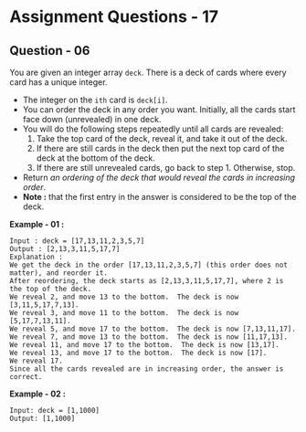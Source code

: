 # **Assignment Questions - 17**
## **Question - 06**

You are given an integer array `deck`. There is a deck of cards where every card has a unique integer. 
- The integer on the `ith` card is `deck[i]`.
- You can order the deck in any order you want. Initially, all the cards start face down (unrevealed) in one deck.
- You will do the following steps repeatedly until all cards are revealed:
    1. Take the top card of the deck, reveal it, and take it out of the deck.
    2. If there are still cards in the deck then put the next top card of the deck at the bottom of the deck.
    3. If there are still unrevealed cards, go back to step 1. Otherwise, stop.
- Return *an ordering of the deck that would reveal the cards in increasing order*.
- **Note :** that the first entry in the answer is considered to be the top of the deck.

**Example - 01 :**
```
Input : deck = [17,13,11,2,3,5,7]
Output : [2,13,3,11,5,17,7]
Explanation :
We get the deck in the order [17,13,11,2,3,5,7] (this order does not matter), and reorder it.
After reordering, the deck starts as [2,13,3,11,5,17,7], where 2 is the top of the deck.
We reveal 2, and move 13 to the bottom.  The deck is now [3,11,5,17,7,13].
We reveal 3, and move 11 to the bottom.  The deck is now [5,17,7,13,11].
We reveal 5, and move 17 to the bottom.  The deck is now [7,13,11,17].
We reveal 7, and move 13 to the bottom.  The deck is now [11,17,13].
We reveal 11, and move 17 to the bottom.  The deck is now [13,17].
We reveal 13, and move 17 to the bottom.  The deck is now [17].
We reveal 17.
Since all the cards revealed are in increasing order, the answer is correct.
```

**Example - 02 :**
```
Input: deck = [1,1000]
Output: [1,1000]
```